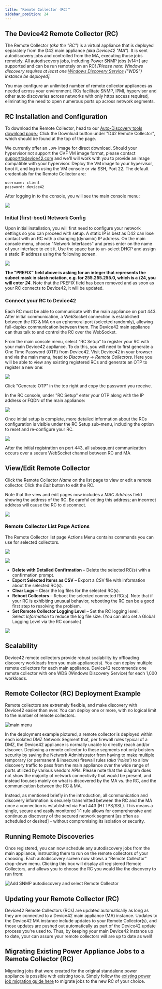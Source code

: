 ```yaml
---
title: "Remote Collector (RC)"
sidebar_position: 24
---
```


## The Device42 Remote Collector (RC)

The Remote Collector _(aka the "RC")_ is a virtual appliance that is deployed separately from the D42 main appliance _(aka Device42 "MA")_. It is sent autodiscovery jobs and controlled from the MA, executing those jobs remotely. All autodiscovery jobs, including Power SNMP jobs \[v14+\] are supported and can be run remotely on an RC! _\[Please note: Windows discovery requires at least one [Windows Discovery Service](/getstarted/installation/windows-discovery-service-installation/) ("WDS") instance be deployed\]._

You may configure an unlimited number of remote collector appliances as needed across your environment. RCs facilitate SNMP, IPMI, hypervisor and other auto discoveries across networks with only https access required, eliminating the need to open numerous ports up across network segments.

## RC Installation and Configuration

To download the Remote Collector, head to our [Auto-Discovery tools download page.](https://www.device42.com/autodiscovery/); Click the Download button under "D42 Remote Collector", which should be found at the top of the page.

We currently offer an `.OVF` image for direct download. Should your hypervisor not support the OVF VM image format, please contact support@device42.com and we'll will work with you to provide an image compatible with your hypervisor. Deploy the VM image to your hypervisor, boot it, and log in using the VM console or via SSH, Port 22. The default credentials for the Remote Collector are:

```
username: client
password: device42
```

After logging in to the console, you will see the main console menu:

![](/assets/images/D42-23170_RC-console-menu-3-18-06-DM.png)

### Initial (first-boot) Network Config

Upon initial installation, you will first need to configure your network settings so you can proceed with setup. A static IP is best as D42 can lose contact with an RC with a changing (dynamic) IP address. On the main console menu, choose "Network Interfaces" and press enter on the name of your interface to edit it. Use the space bar to un-select DHCP and assign a static IP address using the following screen.

![](/assets/images/D42-23170_RC-edit-network-interface.png)

**The "PREFIX" field above is asking for an integer that represents the subnet mask in slash notation, e.g. for 255.255.255.0, which is a /24, you will enter _24_.** Note that the PREFIX field has been removed and as soon as your RC connects to Device42, it will be updated.

### Connect your RC to Device42

Each RC must be able to communicate with the main appliance on port 443. After initial communication, a WebSocket connection is established between the RC & MA on an ephemeral port (selected randomly), allowing full-duplex communication between them. The Device42 main appliance can thus talk to and control the RC over the WebSocket.

From the main console menu, select "RC Setup" to register your RC with your main Device42 appliance. To do this, you will need to first generate a One Time Password (OTP) from Device42. Visit Device42 in your browser and via the main menu, head to _Discovery -> Remote Collectors_. Here you will be able to view any existing registered RCs and generate an OTP to register a new one:

![](/assets/images/D42-23170_RC-list-page.png)

Click "Generate OTP" in the top right and copy the password you receive.

In the RC console, under "RC Setup" enter your OTP along with the IP address or FQDN of the main appliance:

![](/assets/images/D42-23170_RC-setup-OTP.png)

Once initial setup is complete, more detailed information about the RCs configuration is visible under the RC Setup sub-menu, including the option to reset and re-configure your RC.

![](/assets/images/D42-23170_RC-setup-before-reset.png)

After the initial registration on port 443, all subsequent communication occurs over a secure WebSocket channel between RC and MA.

## View/Edit Remote Collector

Click the Remote Collector _Name_ on the list page to view or edit a remote collector. Click the _Edit_ button to edit the RC.

Note that the view and edit pages now includes a _MAC Address_ field showing the address of the RC. Be careful editing this address; an incorrect address will cause the RC to disconnect.

![](/assets/images/D42-23170_RC-edit-page.png)

### Remote Collector List Page Actions

The Remote Collector list page Actions Menu contains commands you can use for selected collectors.

![](/assets/images/D42-23170_RC-list-page-action-log-level-action-dd.png)

![](/assets/images/D42-23170_RC-list-page-action-log-level.png)

- **Delete with Detailed Confirmation** – Delete the selected RC(s) with a confirmation prompt.
- **Export Selected Items as CSV** – Export a CSV file with information about the selected RC(s).
- **Clear Logs** – Clear the log files for the selected RC(s).
- **Reboot Collectors** – Reboot the selected connected RC(s). Note that if your RC is exhibiting unusual behavior, rebooting the RC can be a good first step to resolving the problem.
- **Set Remote Collector Logging Level** – Set the RC logging level. Select _Information_ to reduce the log file size. (You can also set a Global Logging Level via the RC console.)

![](/assets/images/D42-23170_RC-list-page-set-log-level-2.png)

## Scalability

Device42 remote collectors provide robust scalability by offloading discovery workloads from you main appliance(s). You can deploy multiple remote collectors for each main appliance. Device42 recommends one remote collector with one WDS (Windows Discovery Service) for each 1,000 workloads.

## Remote Collector (RC) Deployment Example

Remote collectors are extremely flexible, and make discovery with Device42 easier than ever. You can deploy one or more, with no logical limit to the number of remote collectors. 

![main menu](/assets/images/D42_RC_deploy_example.png)

In the deployment example pictured, a remote collector is deployed within each isolated DMZ Network Segment that, per firewall rules typical of a DMZ, the Device42 appliance is normally unable to directly reach and/or discover. Deploying a remote collector to these segments not only bolsters security by saving the Network Administrator from having to make multiple temporary (or permanent & insecure) firewall rules (_aka ‘holes’_) to allow discovery traffic to pass from the main appliance over the wide range of ports utilized by various vendors APIs. Please note that the diagram does not show the majority of network connectivity that would be present, and instead focuses mainly on what is discovered by the MA vs. the RC, and the communication between the RC & MA.

Instead, as mentioned briefly in the introduction, all communication and discovery information is securely transmitted between the RC and the MA once a connection is established via Port 443 (HTTPS/SSL). This means a single, secure and easily monitored 1:1 rule allows for comprehensive and continuous discovery of the secured network segment \[as often as scheduled or desired\] - without compromising its isolation or security.

## Running Remote Discoveries

Once registered, you can now schedule any autodiscovery jobs from the main appliance, instructing them to run on the remote collectors of your choosing. Each autodiscovery screen now shows a “Remote Collector” drop-down menu. Clicking this box will display all registered Remote Collectors, and allows you to choose the RC you would like the discovery to run from:

![Add SNMP autodiscovery and select Remote Collector](/assets/images/Add-SNMP-autodisc-RC-v15.PNG)

## Updating your Remote Collector (RC)

Device42 Remote Collectors (RCs) are updated automatically as long as they are connected to a Device42 main appliance (MA) instance. Updates to the Device42 MA instance include updates to your Remote Collector(s), and those updates are pushed out automatically as part of the Device42 update process you're used to. Thus, by keeping your main Device42 instance up to date, your can assure your remote collectors will are up to date as well!

## Migrating Existing Power Appliance Jobs to a Remote Collector (RC)

Migrating jobs that were created for the original standalone power appliance is possible with existing tools. Simply follow the [existing power job migration guide here](/energy-monitoringmanagement/power-rc-setup-job-migration/) to migrate jobs to the new RC of your choice.
